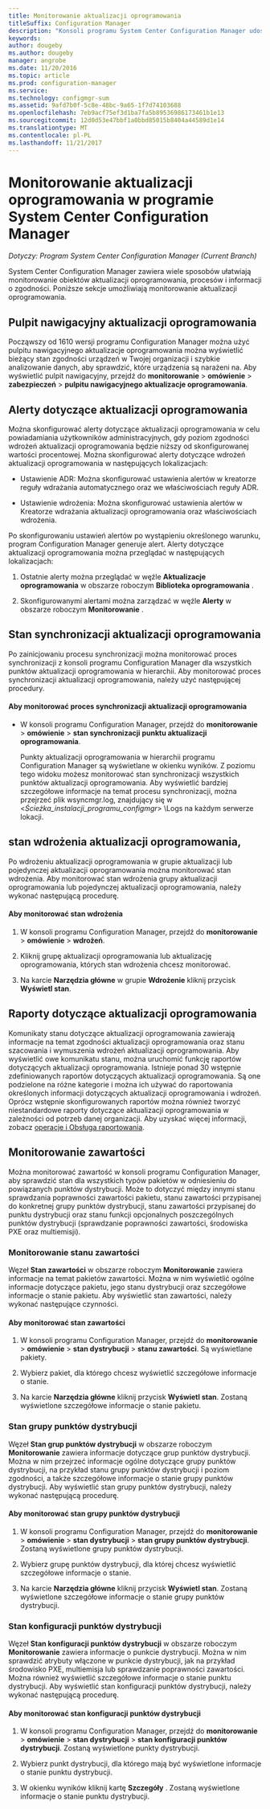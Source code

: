 ```yaml
---
title: Monitorowanie aktualizacji oprogramowania
titleSuffix: Configuration Manager
description: "Konsoli programu System Center Configuration Manager udostępnia alarmy i Stany monitorowania aktualizacji i zgodności."
keywords: 
author: dougeby
ms.author: dougeby
manager: angrobe
ms.date: 11/20/2016
ms.topic: article
ms.prod: configuration-manager
ms.service: 
ms.technology: configmgr-sum
ms.assetid: 9afd7b0f-5c8e-48bc-9a65-1f7d74103688
ms.openlocfilehash: 7eb9acf75ef3d1ba7fa5b89536986173461b1e13
ms.sourcegitcommit: 12d0d53e47bbf1a0bbd85015b8404a44589d1e14
ms.translationtype: MT
ms.contentlocale: pl-PL
ms.lasthandoff: 11/21/2017
---
```

# <a name="monitor-software-updates-in-system-center-configuration-manager"></a>Monitorowanie aktualizacji oprogramowania w programie System Center Configuration Manager

*Dotyczy: Program System Center Configuration Manager (Current Branch)*

System Center Configuration Manager zawiera wiele sposobów ułatwiają monitorowanie obiektów aktualizacji oprogramowania, procesów i informacji o zgodności. Poniższe sekcje umożliwiają monitorowanie aktualizacji oprogramowania.

## <a name="software-updates-dashboard"></a>Pulpit nawigacyjny aktualizacji oprogramowania
Począwszy od 1610 wersji programu Configuration Manager można użyć pulpitu nawigacyjnego aktualizacje oprogramowania można wyświetlić bieżący stan zgodności urządzeń w Twojej organizacji i szybkie analizowanie danych, aby sprawdzić, które urządzenia są narażeni na. Aby wyświetlić pulpit nawigacyjny, przejdź do **monitorowanie** > **omówienie** > **zabezpieczeń** > **pulpitu nawigacyjnego aktualizacje oprogramowania**.   

##  <a name="BKMK_SUAlerts"></a> Alerty dotyczące aktualizacji oprogramowania  
 Można skonfigurować alerty dotyczące aktualizacji oprogramowania w celu powiadamiania użytkowników administracyjnych, gdy poziom zgodności wdrożeń aktualizacji oprogramowania będzie niższy od skonfigurowanej wartości procentowej. Można skonfigurować alerty dotyczące wdrożeń aktualizacji oprogramowania w następujących lokalizacjach:  

-   Ustawienie ADR: Można skonfigurować ustawienia alertów w kreatorze reguły wdrażania automatycznego oraz we właściwościach reguły ADR.  

-   Ustawienie wdrożenia: Można skonfigurować ustawienia alertów w Kreatorze wdrażania aktualizacji oprogramowania oraz właściwościach wdrożenia.  

Po skonfigurowaniu ustawień alertów po wystąpieniu określonego warunku, program Configuration Manager generuje alert. Alerty dotyczące aktualizacji oprogramowania można przeglądać w następujących lokalizacjach:  

1.  Ostatnie alerty można przeglądać w węźle **Aktualizacje oprogramowania** w obszarze roboczym **Biblioteka oprogramowania** .  

2.  Skonfigurowanymi alertami można zarządzać w węźle **Alerty** w obszarze roboczym **Monitorowanie** .  

##  <a name="BKMK_SUSyncStatus"></a> Stan synchronizacji aktualizacji oprogramowania  
 Po zainicjowaniu procesu synchronizacji można monitorować proces synchronizacji z konsoli programu Configuration Manager dla wszystkich punktów aktualizacji oprogramowania w hierarchii. Aby monitorować proces synchronizacji aktualizacji oprogramowania, należy użyć następującej procedury.  

#### <a name="to-monitor-the-software-updates-synchronization-process"></a>Aby monitorować proces synchronizacji aktualizacji oprogramowania  

- W konsoli programu Configuration Manager, przejdź do **monitorowanie** > **omówienie** > **stan synchronizacji punktu aktualizacji oprogramowania**.  

    Punkty aktualizacji oprogramowania w hierarchii programu Configuration Manager są wyświetlane w okienku wyników. Z poziomu tego widoku możesz monitorować stan synchronizacji wszystkich punktów aktualizacji oprogramowania. Aby wyświetlić bardziej szczegółowe informacje na temat procesu synchronizacji, można przejrzeć plik wsyncmgr.log, znajdujący się w <*Ścieżka_instalacji_programu_configmgr*> \Logs na każdym serwerze lokacji.  

##  <a name="BKMK_SUDeployStatus"></a> stan wdrożenia aktualizacji oprogramowania,  
 Po wdrożeniu aktualizacji oprogramowania w grupie aktualizacji lub pojedynczej aktualizacji oprogramowania można monitorować stan wdrożenia. Aby monitorować stan wdrożenia grupy aktualizacji oprogramowania lub pojedynczej aktualizacji oprogramowania, należy wykonać następującą procedurę.  

#### <a name="to-monitor-deployment-status"></a>Aby monitorować stan wdrożenia  

1.  W konsoli programu Configuration Manager, przejdź do **monitorowanie** > **omówienie** > **wdrożeń**.  

2.  Kliknij grupę aktualizacji oprogramowania lub aktualizację oprogramowania, których stan wdrożenia chcesz monitorować.  

3.  Na karcie **Narzędzia główne** w grupie **Wdrożenie** kliknij przycisk **Wyświetl stan**.  

##  <a name="BKMK_SUReports"></a> Raporty dotyczące aktualizacji oprogramowania  
 Komunikaty stanu dotyczące aktualizacji oprogramowania zawierają informacje na temat zgodności aktualizacji oprogramowania oraz stanu szacowania i wymuszenia wdrożeń aktualizacji oprogramowania. Aby wyświetlić owe komunikatu stanu, można uruchomić funkcję raportów dotyczących aktualizacji oprogramowania. Istnieje ponad 30 wstępnie zdefiniowanych raportów dotyczących aktualizacji oprogramowania. Są one podzielone na różne kategorie i można ich używać do raportowania określonych informacji dotyczących aktualizacji oprogramowania i wdrożeń. Oprócz wstępnie skonfigurowanych raportów można również tworzyć niestandardowe raporty dotyczące aktualizacji oprogramowania w zależności od potrzeb danej organizacji. Aby uzyskać więcej informacji, zobacz [operacje i Obsługa raportowania](../../core/servers/manage/operations-and-maintenance-for-reporting.md).  

##  <a name="BKMK_MonitorContent"></a> Monitorowanie zawartości  
 Można monitorować zawartość w konsoli programu Configuration Manager, aby sprawdzić stan dla wszystkich typów pakietów w odniesieniu do powiązanych punktów dystrybucji. Może to dotyczyć między innymi stanu sprawdzania poprawności zawartości pakietu, stanu zawartości przypisanej do konkretnej grupy punktów dystrybucji, stanu zawartości przypisanej do punktu dystrybucji oraz stanu funkcji opcjonalnych poszczególnych punktów dystrybucji (sprawdzanie poprawności zawartości, środowiska PXE oraz multiemisji).  

###  <a name="BKMK_ContentStatus"></a> Monitorowanie stanu zawartości  
 Węzeł **Stan zawartości** w obszarze roboczym **Monitorowanie** zawiera informacje na temat pakietów zawartości. Można w nim wyświetlić ogólne informacje dotyczące pakietu, jego stanu dystrybucji oraz szczegółowe informacje o stanie pakietu. Aby wyświetlić stan zawartości, należy wykonać następujące czynności.  

#### <a name="to-monitor-content-status"></a>Aby monitorować stan zawartości  

1.  W konsoli programu Configuration Manager, przejdź do **monitorowanie** > **omówienie** > **stan dystrybucji** > **stanu zawartości**. Są wyświetlane pakiety.  

2.  Wybierz pakiet, dla którego chcesz wyświetlić szczegółowe informacje o stanie.  

3.  Na karcie **Narzędzia główne** kliknij przycisk **Wyświetl stan**. Zostaną wyświetlone szczegółowe informacje o stanie pakietu.  

###  <a name="BKMK_DPGroupStatus"></a> Stan grupy punktów dystrybucji  
 Węzeł **Stan grup punktów dystrybucji** w obszarze roboczym **Monitorowanie** zawiera informacje dotyczące grup punktów dystrybucji. Można w nim przejrzeć informacje ogólne dotyczące grupy punktów dystrybucji, na przykład stanu grupy punktów dystrybucji i poziom zgodności, a także szczegółowe informacje o stanie grupy punktów dystrybucji. Aby wyświetlić stan grupy punktów dystrybucji, należy wykonać następującą procedurę.  

#### <a name="to-monitor-distribution-point-group-status"></a>Aby monitorować stan grupy punktów dystrybucji  

1.  W konsoli programu Configuration Manager, przejdź do **monitorowanie** > **omówienie** > **stan dystrybucji** > **stan grupy punktów dystrybucji**. Zostaną wyświetlone grupy punktów dystrybucji.  

2.  Wybierz grupę punktów dystrybucji, dla której chcesz wyświetlić szczegółowe informacje o stanie.  

3.  Na karcie **Narzędzia główne** kliknij przycisk **Wyświetl stan**. Zostaną wyświetlone szczegółowe informacje o stanie grupy punktów dystrybucji.  

###  <a name="BKMK_DPConfigStatus"></a> Stan konfiguracji punktów dystrybucji  
 Węzeł **Stan konfiguracji punktów dystrybucji** w obszarze roboczym **Monitorowanie** zawiera informacje o punkcie dystrybucji. Można w nim sprawdzić atrybuty włączone w punkcie dystrybucji, jak na przykład środowisko PXE, multiemisja lub sprawdzanie poprawności zawartości. Można również wyświetlić szczegółowe informacje o stanie punktu dystrybucji. Aby wyświetlić stan konfiguracji punktów dystrybucji, należy wykonać następującą procedurę.  

#### <a name="to-monitor-distribution-point-configuration-status"></a>Aby monitorować stan konfiguracji punktów dystrybucji  

1.  W konsoli programu Configuration Manager, przejdź do **monitorowanie** > **omówienie** > **stan dystrybucji** > **stan konfiguracji punktów dystrybucji**. Zostaną wyświetlone punkty dystrybucji.  

2.  Wybierz punkt dystrybucji, dla którego mają być wyświetlone informacje o stanie punktu dystrybucji.  

3.  W okienku wyników kliknij kartę **Szczegóły** . Zostaną wyświetlone informacje o stanie punktu dystrybucji.  
